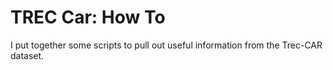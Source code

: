 # TREC Car: How To

I put together some scripts to pull out useful information from the Trec-CAR dataset.
